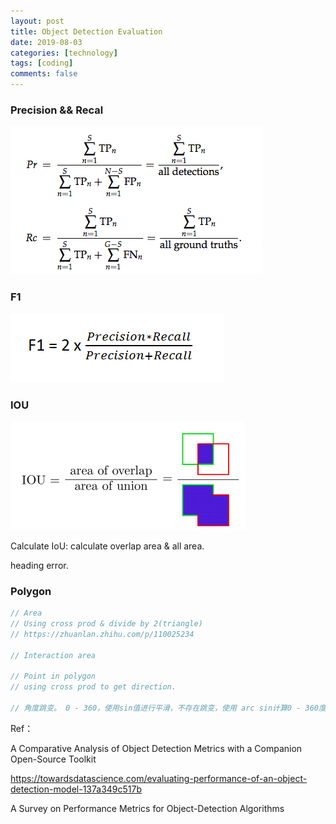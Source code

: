```yaml
---
layout: post
title: Object Detection Evaluation
date: 2019-08-03
categories: [technology]
tags: [coding]
comments: false
---
```




### Precision && Recal

![cherimola](../images/pr.png)

### F1

![cherimola](../images/f1_score.png)



### IOU

![cherimola](../images/iou.png)

Calculate IoU:  calculate overlap area & all area. 



heading error.



### Polygon

```c++
// Area
// Using cross prod & divide by 2(triangle)
// https://zhuanlan.zhihu.com/p/110025234

// Interaction area

// Point in polygon
// using cross prod to get direction.

// 角度跳变。 0 - 360，使用sin值进行平滑，不存在跳变，使用 arc sin计算0 - 360度。
```



Ref：

A Comparative Analysis of Object Detection Metrics with a Companion Open-Source Toolkit

https://towardsdatascience.com/evaluating-performance-of-an-object-detection-model-137a349c517b

A Survey on Performance Metrics for Object-Detection Algorithms



